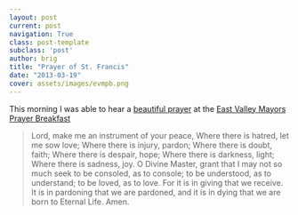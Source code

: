 ```yaml
---
layout: post
current: post
navigation: True
class: post-template
subclass: 'post'
author: brig
title: "Prayer of St. Francis"
date: "2013-03-19"
cover: assets/images/evmpb.png
---
```


This morning I was able to hear a [beautiful prayer](http://en.wikipedia.org/wiki/Prayer_of_Saint_Francis) at the [East Valley Mayors Prayer Breakfast](http://unitedfoodbank.org/get-involved/events/upcoming-events/evmayorsbreakfast/)

> Lord, make me an instrument of your peace, Where there is hatred, let me sow love; Where there is injury, pardon; Where there is doubt, faith; Where there is despair, hope; Where there is darkness, light; Where there is sadness, joy. O Divine Master, grant that I may not so much seek to be consoled, as to console; to be understood, as to understand; to be loved, as to love. For it is in giving that we receive. It is in pardoning that we are pardoned, and it is in dying that we are born to Eternal Life. Amen.

